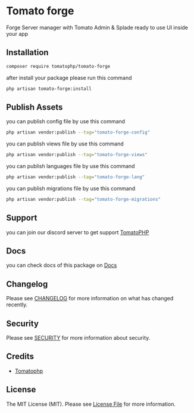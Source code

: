 # Tomato forge

Forge Server manager with Tomato Admin & Splade ready to use UI inside your app

## Installation

```bash
composer require tomatophp/tomato-forge
```
after install your package please run this command

```bash
php artisan tomato-forge:install
```

## Publish Assets

you can publish config file by use this command

```bash
php artisan vendor:publish --tag="tomato-forge-config"
```

you can publish views file by use this command

```bash
php artisan vendor:publish --tag="tomato-forge-views"
```

you can publish languages file by use this command

```bash
php artisan vendor:publish --tag="tomato-forge-lang"
```

you can publish migrations file by use this command

```bash
php artisan vendor:publish --tag="tomato-forge-migrations"
```

## Support

you can join our discord server to get support [TomatoPHP](https://discord.gg/VZc8nBJ3ZU)

## Docs

you can check docs of this package on [Docs](https://docs.tomatophp.com/plugins/laravel-package-generator)

## Changelog

Please see [CHANGELOG](CHANGELOG.md) for more information on what has changed recently.

## Security

Please see [SECURITY](SECURITY.md) for more information about security.

## Credits

- [Tomatophp](mailto:info@3x1.io)

## License

The MIT License (MIT). Please see [License File](LICENSE.md) for more information.

